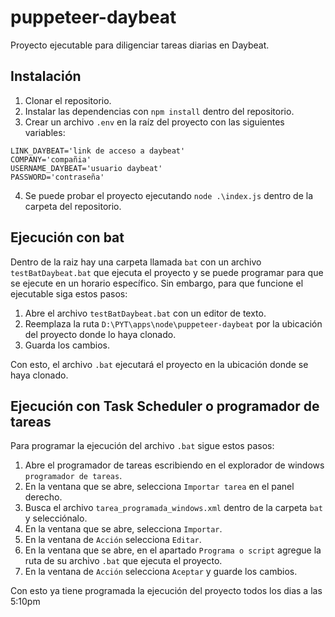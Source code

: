 # puppeteer-daybeat
Proyecto ejecutable para diligenciar tareas diarias en Daybeat.

## Instalación
1. Clonar el repositorio.
2. Instalar las dependencias con `npm install` dentro del repositorio.
3. Crear un archivo `.env` en la raíz del proyecto con las siguientes variables:
```env
LINK_DAYBEAT='link de acceso a daybeat'
COMPANY='compañia'
USERNAME_DAYBEAT='usuario daybeat'
PASSWORD='contraseña'
```
4. Se puede probar el proyecto ejecutando `node .\index.js` dentro de la carpeta del repositorio.

## Ejecución con bat
Dentro de la raiz hay una carpeta llamada `bat` con un archivo `testBatDaybeat.bat` que ejecuta el proyecto y se puede programar para que se ejecute en un horario específico. Sin embargo, para que funcione el ejecutable siga estos pasos:
1. Abre el archivo `testBatDaybeat.bat` con un editor de texto.
2. Reemplaza la ruta `D:\PYT\apps\node\puppeteer-daybeat` por la ubicación del proyecto donde lo haya clonado.
3. Guarda los cambios.

Con esto, el archivo `.bat` ejecutará el proyecto en la ubicación donde se haya clonado.

## Ejecución con Task Scheduler o programador de tareas
Para programar la ejecución del archivo `.bat` sigue estos pasos:
1. Abre el programador de tareas escribiendo en el explorador de windows `programador de tareas`.
2. En la ventana que se abre, selecciona `Importar tarea` en el panel derecho.
3. Busca el archivo `tarea_programada_windows.xml` dentro de la carpeta `bat` y selecciónalo.
4. En la ventana que se abre, selecciona `Importar`.
5. En la ventana de `Acción` selecciona `Editar`.
6. En la ventana que se abre, en el apartado `Programa o script` agregue la ruta de su archivo `.bat` que ejecuta el proyecto.
7. En la ventana de `Acción` selecciona `Aceptar` y guarde los cambios.

Con esto ya tiene programada la ejecución del proyecto todos los dias a las 5:10pm